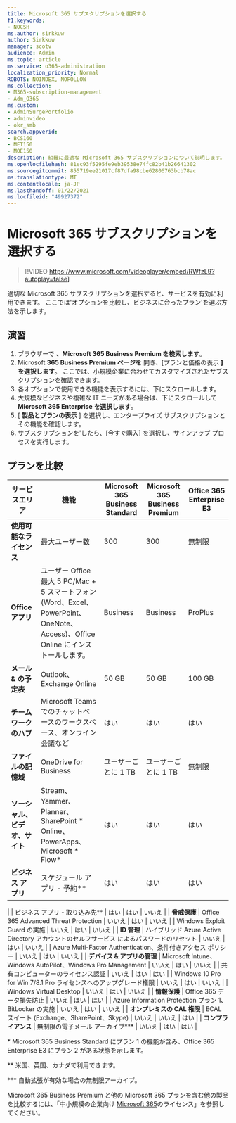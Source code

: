 ```yaml
---
title: Microsoft 365 サブスクリプションを選択する
f1.keywords:
- NOCSH
ms.author: sirkkuw
author: Sirkkuw
manager: scotv
audience: Admin
ms.topic: article
ms.service: o365-administration
localization_priority: Normal
ROBOTS: NOINDEX, NOFOLLOW
ms.collection:
- M365-subscription-management
- Adm_O365
ms.custom:
- AdminSurgePortfolio
- adminvideo
- okr_smb
search.appverid:
- BCS160
- MET150
- MOE150
description: 組織に最適な Microsoft 365 サブスクリプションについて説明します。
ms.openlocfilehash: 81ec93f5295fe9eb39538e74fc82b41b26641302
ms.sourcegitcommit: 855719ee21017cf87dfa98cbe62806763bcb78ac
ms.translationtype: MT
ms.contentlocale: ja-JP
ms.lasthandoff: 01/22/2021
ms.locfileid: "49927372"
---
```

# <a name="choose-a-microsoft-365-subscription"></a>Microsoft 365 サブスクリプションを選択する

> [!VIDEO https://www.microsoft.com/videoplayer/embed/RWfzL9?autoplay=false]

適切な Microsoft 365 サブスクリプションを選択すると、サービスを有効に利用できます。 ここでは&#39;オプションを比較し、ビジネスに合ったプラン&#39;を選ぶ方法を示します。

## <a name="try-it"></a>演習

1. ブラウザーで  **、Microsoft 365 Business Premium を検索します**。
2. Microsoft  **365 Business Premium ページを**  開き、[プランと価格の表示  **] を選択します**。 ここでは、小規模企業に合わせてカスタマイズされたサブスクリプションを確認できます。
3. 各オプションで使用できる機能を表示するには、下にスクロールします。
4. 大規模なビジネスや複雑な IT ニーズがある場合は、下にスクロールして  **Microsoft 365 Enterprise を選択します**。
5. [  **製品とプランの表示** ] を選択し、エンタープライズ サブスクリプションとその機能を確認します。
6. サブスクリプションを&#39;したら、[今すぐ購入] を選択し、サインアップ プロセスを実行します。

## <a name="compare-plans"></a>プランを比較

| **サービスエリア** | **機能** | **Microsoft 365 Business Standard** | **Microsoft 365 Business Premium** | **Office 365 Enterprise E3** |
| --- | --- | --- | --- | --- |
| **使用可能なライセンス** | 最大ユーザー数 | 300 | 300 | 無制限 |
| **Office アプリ** | ユーザー Office最大 5 PC/Mac + 5 スマートフォン (Word、Excel、PowerPoint、OneNote、Access)、Office Online にインストールします。 | Business | Business | ProPlus |
| **メール &amp; の予定表** | Outlook、Exchange Online | 50 GB | 50 GB | 100 GB |
| **チームワークのハブ** | Microsoft Teams でのチャットベースのワークスペース、オンライン会議など | はい | はい | はい |
| **ファイルの記憶域** | OneDrive for Business | ユーザーごとに 1 TB | ユーザーごとに 1 TB | 無制限 |
| **ソーシャル、ビデオ、サイト** | Stream、Yammer、Planner、SharePoint \* Online、PowerApps、Microsoft \* Flow\* | はい | はい | はい |
| **ビジネス アプリ** | スケジュール アプリ - 予約\*\* | はい | はい | はい |
|
 | ビジネス アプリ - 取り込み先\*\* | はい | はい | いいえ |
| **脅威保護** | Office 365 Advanced Threat Protection | いいえ | はい | いいえ |
 | Windows Exploit Guard の実施 | いいえ | はい | いいえ |
| **ID 管理** | ハイブリッド Azure Active Directory アカウントのセルフサービス によるパスワードのリセット | いいえ | はい | いいえ |
 | Azure Multi-Factor Authentication、条件付きアクセス ポリシー | いいえ | はい | いいえ |
| **デバイス &amp; アプリの管理** | Microsoft Intune、Windows AutoPilot、Windows Pro Management | いいえ | はい | いいえ |
 | 共有コンピューターのライセンス認証 | いいえ | はい | はい |
 | Windows 10 Pro for Win 7/8.1 Pro ライセンスへのアップグレード権限 | いいえ | はい | いいえ |
 | Windows Virtual Desktop | いいえ | はい | いいえ |
| **情報保護** | Office 365 データ損失防止 | いいえ | はい | はい |
 | Azure Information Protection プラン 1、BitLocker の実施 | いいえ | はい | いいえ |
| **オンプレミスの CAL 権限** | ECAL スイート (Exchange、SharePoint、Skype) | いいえ | いいえ | はい |
| **コンプライアンス** | 無制限の電子メール アーカイブ\*\*\* | いいえ | はい | はい |

\* Microsoft 365 Business Standard にプラン 1 の機能が含み、Office 365 Enterprise E3 にプラン 2 がある状態を示します。

\*\* 米国、英国、カナダで利用できます。

\*\*\* 自動拡張が有効な場合の無制限アーカイブ。

Microsoft 365 Business Premium と他の Microsoft 365 プランを含む他の製品を比較するには、「中小規模の企業向け [Microsoft 365](https://docs.microsoft.com/office365/servicedescriptions/microsoft-365-service-descriptions/licensing-microsoft-365-in-smb)のライセンス」を参照してください。